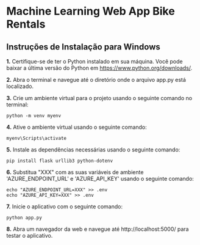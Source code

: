 # Machine Learning Web App Bike Rentals

## Instruções de Instalação para Windows

<b>1.</b> Certifique-se de ter o Python instalado em sua máquina. Você pode baixar a última versão do Python em https://www.python.org/downloads/.


<b>2.</b> Abra o terminal e navegue até o diretório onde o arquivo app.py está localizado.


<b>3.</b> Crie um ambiente virtual para o projeto usando o seguinte comando no terminal:

    python -m venv myenv

<b>4.</b> Ative o ambiente virtual usando o seguinte comando:

    myenv\Scripts\activate
  

<b>5.</b> Instale as dependências necessárias usando o seguinte comando:

    pip install flask urllib3 python-dotenv
  

<b>6.</b> Substitua "XXX" com as suas variáveis de ambiente 'AZURE_ENDPOINT_URL' e 'AZURE_API_KEY' usando o seguinte comando:

    echo "AZURE_ENDPOINT_URL=XXX" >> .env
    echo "AZURE_API_KEY=XXX" >> .env


<b>7.</b> Inicie o aplicativo com o seguinte comando:

    python app.py
  

<b>8.</b> Abra um navegador da web e navegue até http://localhost:5000/ para testar o aplicativo.
